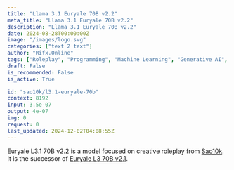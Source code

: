 ```yaml
---
title: "Llama 3.1 Euryale 70B v2.2"
meta_title: "Llama 3.1 Euryale 70B v2.2"
description: "Llama 3.1 Euryale 70B v2.2"
date: 2024-08-28T00:00:00Z
image: "/images/logo.svg"
categories: ["text 2 text"]
author: "Rifx.Online"
tags: ["Roleplay", "Programming", "Machine Learning", "Generative AI", "Chatbots"]
draft: False
is_recommended: False
is_active: True

id: "sao10k/l3.1-euryale-70b"
context: 8192
input: 3.5e-07
output: 4e-07
img: 0
request: 0
last_updated: 2024-12-02T04:08:55Z
---
```


Euryale L3.1 70B v2.2 is a model focused on creative roleplay from [Sao10k](https://ko-fi.com/sao10k). It is the successor of [Euryale L3 70B v2.1](/sao10k/l3-euryale-70b).

